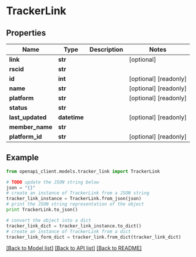 # TrackerLink


## Properties
Name | Type | Description | Notes
------------ | ------------- | ------------- | -------------
**link** | **str** |  | [optional] 
**rscid** | **str** |  | 
**id** | **int** |  | [optional] [readonly] 
**name** | **str** |  | [optional] [readonly] 
**platform** | **str** |  | [optional] [readonly] 
**status** | **str** |  | 
**last_updated** | **datetime** |  | [optional] [readonly] 
**member_name** | **str** |  | 
**platform_id** | **str** |  | [optional] [readonly] 

## Example

```python
from openapi_client.models.tracker_link import TrackerLink

# TODO update the JSON string below
json = "{}"
# create an instance of TrackerLink from a JSON string
tracker_link_instance = TrackerLink.from_json(json)
# print the JSON string representation of the object
print TrackerLink.to_json()

# convert the object into a dict
tracker_link_dict = tracker_link_instance.to_dict()
# create an instance of TrackerLink from a dict
tracker_link_form_dict = tracker_link.from_dict(tracker_link_dict)
```
[[Back to Model list]](../README.md#documentation-for-models) [[Back to API list]](../README.md#documentation-for-api-endpoints) [[Back to README]](../README.md)


